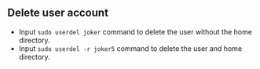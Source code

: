 ## Delete user account

- Input `sudo userdel joker` command to delete the user without the home directory.
- Input `sudo userdel -r joker5` command to delete the user and home directory.
